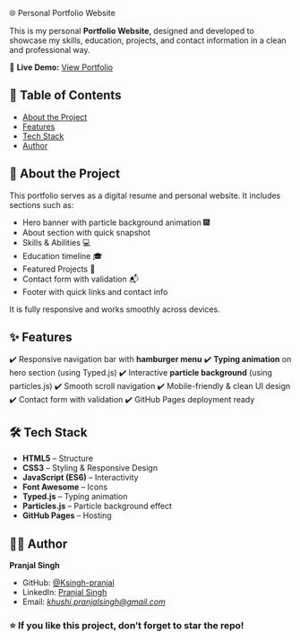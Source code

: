 🌐 Personal Portfolio Website

This is my personal **Portfolio Website**, designed and developed to showcase my skills, education, projects, and contact information in a clean and professional way.

🔗 **Live Demo:** [View Portfolio](https://ksingh-pranjal.github.io/portfolio-website/)


## 📖 Table of Contents

* [About the Project](#about-the-project)
* [Features](#features)
* [Tech Stack](#tech-stack)
* [Author](#author)


## 📌 About the Project

This portfolio serves as a digital resume and personal website. It includes sections such as:

* Hero banner with particle background animation 🎆
* About section with quick snapshot
* Skills & Abilities 💻
* Education timeline 🎓
* Featured Projects 🚀
* Contact form with validation 📬
* Footer with quick links and contact info

It is fully responsive and works smoothly across devices.

## ✨ Features

✔️ Responsive navigation bar with **hamburger menu**
✔️ **Typing animation** on hero section (using Typed.js)
✔️ Interactive **particle background** (using particles.js)
✔️ Smooth scroll navigation
✔️ Mobile-friendly & clean UI design
✔️ Contact form with validation
✔️ GitHub Pages deployment ready

## 🛠 Tech Stack

* **HTML5** – Structure
* **CSS3** – Styling & Responsive Design
* **JavaScript (ES6)** – Interactivity
* **Font Awesome** – Icons
* **Typed.js** – Typing animation
* **Particles.js** – Particle background effect
* **GitHub Pages** – Hosting

## 👨‍💻 Author

**Pranjal Singh**

* GitHub: [@Ksingh-pranjal](https://github.com/Ksingh-pranjal)
* LinkedIn: [Pranjal Singh](https://www.linkedin.com/in/singhpranjal26)
* Email: *[khushi.pranjalsingh@gmail.com](mailto:khushi.pranjalsingh@gmail.com)*


### ⭐ If you like this project, don’t forget to **star the repo**!


